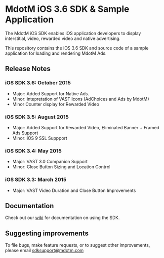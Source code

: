 MdotM iOS 3.6 SDK & Sample Application 
=============================
The MdotM iOS SDK enables iOS application developers to display interstitial, video, rewarded video and native advertising.

This repository contains the iOS 3.6 SDK and source code of a sample application for loading and rendering MdotM Ads.

## Release Notes

### iOS SDK 3.6: October 2015
- Major: Added Support for Native Ads.
- Minor: intepretation of VAST Icons (AdChoices and Ads by MdotM)
- Minor Counter display for Rewarded Video

### iOS SDK 3.5: August 2015
- Major: Added Support for Rewarded Video, Eliminated Banner + Framed Ads Support
- Minor: iOS 9 SSL Suppport

### iOS SDK 3.4: May 2015
- Major: VAST 3.0 Companion Support
- Minor: Close Button Sizing and Location Control 

### iOS SDK 3.3: March 2015
- Major: VAST Video Duration and Close Button Improvements

## Documentation

Check out our [wiki](https://github.com/MdotMAds/iOS-SDK/wiki) for documentation on using the SDK.

## Suggesting improvements
To file bugs, make feature requests, or to suggest other improvements, please email sdksupport@mdotm.com
